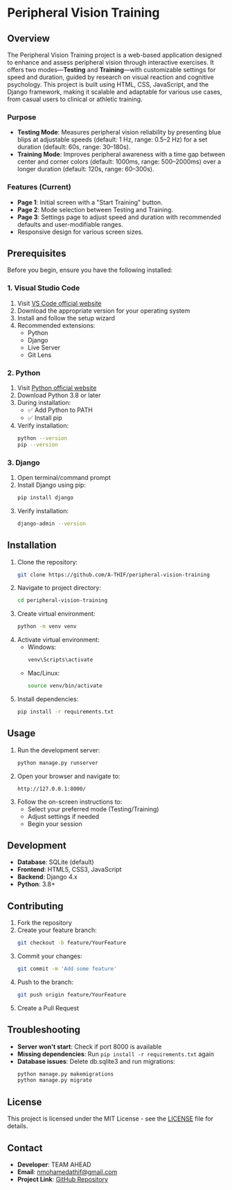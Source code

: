 # Peripheral Vision Training

## Overview
The Peripheral Vision Training project is a web-based application designed to enhance and assess peripheral vision through interactive exercises. It offers two modes—**Testing** and **Training**—with customizable settings for speed and duration, guided by research on visual reaction and cognitive psychology. This project is built using HTML, CSS, JavaScript, and the Django framework, making it scalable and adaptable for various use cases, from casual users to clinical or athletic training.

### Purpose
- **Testing Mode**: Measures peripheral vision reliability by presenting blue blips at adjustable speeds (default: 1 Hz, range: 0.5–2 Hz) for a set duration (default: 60s, range: 30–180s).
- **Training Mode**: Improves peripheral awareness with a time gap between center and corner colors (default: 1000ms, range: 500–2000ms) over a longer duration (default: 120s, range: 60–300s).

### Features (Current)
- **Page 1**: Initial screen with a "Start Training" button.
- **Page 2**: Mode selection between Testing and Training.
- **Page 3**: Settings page to adjust speed and duration with recommended defaults and user-modifiable ranges.
- Responsive design for various screen sizes.

## Prerequisites
Before you begin, ensure you have the following installed:

### 1. Visual Studio Code
1. Visit [VS Code official website](https://code.visualstudio.com/)
2. Download the appropriate version for your operating system
3. Install and follow the setup wizard
4. Recommended extensions:
   - Python
   - Django
   - Live Server
   - Git Lens

### 2. Python
1. Visit [Python official website](https://www.python.org/)
2. Download Python 3.8 or later
3. During installation:
   - ✅ Add Python to PATH
   - ✅ Install pip
4. Verify installation:
   ```bash
   python --version
   pip --version
   ```

### 3. Django
1. Open terminal/command prompt
2. Install Django using pip:
   ```bash
   pip install django
   ```
3. Verify installation:
   ```bash
   django-admin --version
   ```

## Installation
1. Clone the repository:
   ```bash
   git clone https://github.com/A-THIF/peripheral-vision-training
   ```
2. Navigate to project directory:
   ```bash
   cd peripheral-vision-training
   ```
3. Create virtual environment:
   ```bash
   python -m venv venv
   ```
4. Activate virtual environment:
   - Windows:
     ```bash
     venv\Scripts\activate
     ```
   - Mac/Linux:
     ```bash
     source venv/bin/activate
     ```
5. Install dependencies:
   ```bash
   pip install -r requirements.txt
   ```

## Usage
1. Run the development server:
   ```bash
   python manage.py runserver
   ```
2. Open your browser and navigate to:
   ```
   http://127.0.0.1:8000/
   ```
3. Follow the on-screen instructions to:
   - Select your preferred mode (Testing/Training)
   - Adjust settings if needed
   - Begin your session

## Development
- **Database**: SQLite (default)
- **Frontend**: HTML5, CSS3, JavaScript
- **Backend**: Django 4.x
- **Python**: 3.8+

## Contributing
1. Fork the repository
2. Create your feature branch:
   ```bash
   git checkout -b feature/YourFeature
   ```
3. Commit your changes:
   ```bash
   git commit -m 'Add some feature'
   ```
4. Push to the branch:
   ```bash
   git push origin feature/YourFeature
   ```
5. Create a Pull Request

## Troubleshooting
- **Server won't start**: Check if port 8000 is available
- **Missing dependencies**: Run `pip install -r requirements.txt` again
- **Database issues**: Delete db.sqlite3 and run migrations:
  ```bash
  python manage.py makemigrations
  python manage.py migrate
  ```

## License
This project is licensed under the MIT License - see the [LICENSE](LICENSE) file for details.

## Contact
- **Developer**: TEAM AHEAD
- **Email**: nmohamedathif@gmail.com
- **Project Link**: [GitHub Repository](https://github.com/A-THIF/peripheral-vision-training)

